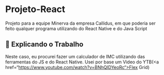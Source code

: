 # Projeto-React

Projeto para a equipe Minerva da empresa Callidus, em que poderia ser feito qualquer programa utilizando do React Native e do Java Script

## 🚀 Explicando o Trabalho

Neste caso, eu procurei fazer um calculador de IMC utilizando das ferramentas do JS e do React Native.
Usei por base um Video do YTB(<a href=“https://www.youtube.com/watch?v=BNhQIDYeoRc“>Flex Grid</a>)
